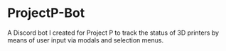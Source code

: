 <h1>ProjectP-Bot</h1>
A Discord bot I created for Project P to track the status of 3D printers by means of user input via modals and selection menus.

